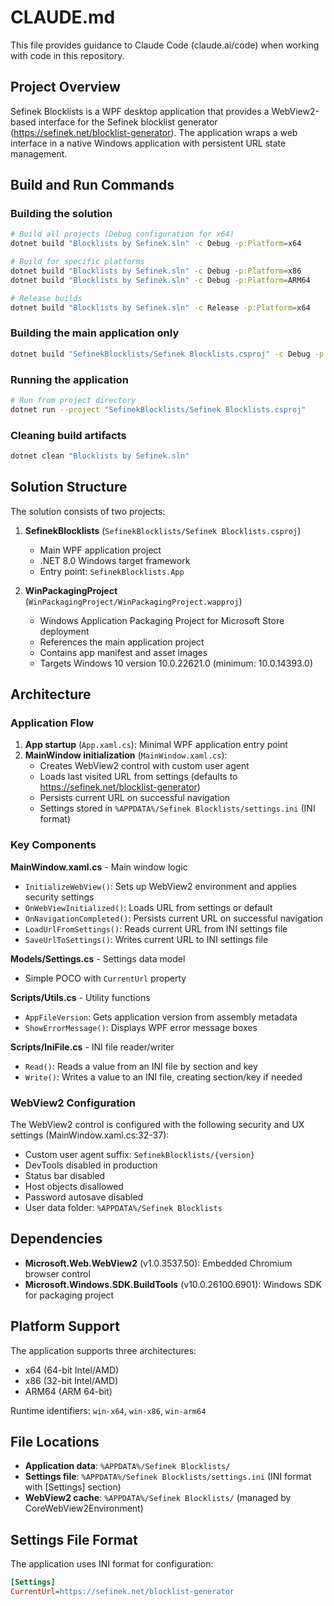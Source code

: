# CLAUDE.md

This file provides guidance to Claude Code (claude.ai/code) when working with code in this repository.

## Project Overview

Sefinek Blocklists is a WPF desktop application that provides a WebView2-based interface for the Sefinek blocklist generator (https://sefinek.net/blocklist-generator). The application wraps a web interface in a native Windows application with persistent URL state management.

## Build and Run Commands

### Building the solution
```bash
# Build all projects (Debug configuration for x64)
dotnet build "Blocklists by Sefinek.sln" -c Debug -p:Platform=x64

# Build for specific platforms
dotnet build "Blocklists by Sefinek.sln" -c Debug -p:Platform=x86
dotnet build "Blocklists by Sefinek.sln" -c Debug -p:Platform=ARM64

# Release builds
dotnet build "Blocklists by Sefinek.sln" -c Release -p:Platform=x64
```

### Building the main application only
```bash
dotnet build "SefinekBlocklists/Sefinek Blocklists.csproj" -c Debug -p:Platform=x64
```

### Running the application
```bash
# Run from project directory
dotnet run --project "SefinekBlocklists/Sefinek Blocklists.csproj"
```

### Cleaning build artifacts
```bash
dotnet clean "Blocklists by Sefinek.sln"
```

## Solution Structure

The solution consists of two projects:

1. **SefinekBlocklists** (`SefinekBlocklists/Sefinek Blocklists.csproj`)
   - Main WPF application project
   - .NET 8.0 Windows target framework
   - Entry point: `SefinekBlocklists.App`

2. **WinPackagingProject** (`WinPackagingProject/WinPackagingProject.wapproj`)
   - Windows Application Packaging Project for Microsoft Store deployment
   - References the main application project
   - Contains app manifest and asset images
   - Targets Windows 10 version 10.0.22621.0 (minimum: 10.0.14393.0)

## Architecture

### Application Flow
1. **App startup** (`App.xaml.cs`): Minimal WPF application entry point
2. **MainWindow initialization** (`MainWindow.xaml.cs`):
   - Creates WebView2 control with custom user agent
   - Loads last visited URL from settings (defaults to https://sefinek.net/blocklist-generator)
   - Persists current URL on successful navigation
   - Settings stored in `%APPDATA%/Sefinek Blocklists/settings.ini` (INI format)

### Key Components

**MainWindow.xaml.cs** - Main window logic
- `InitializeWebView()`: Sets up WebView2 environment and applies security settings
- `OnWebViewInitialized()`: Loads URL from settings or default
- `OnNavigationCompleted()`: Persists current URL on successful navigation
- `LoadUrlFromSettings()`: Reads current URL from INI settings file
- `SaveUrlToSettings()`: Writes current URL to INI settings file

**Models/Settings.cs** - Settings data model
- Simple POCO with `CurrentUrl` property

**Scripts/Utils.cs** - Utility functions
- `AppFileVersion`: Gets application version from assembly metadata
- `ShowErrorMessage()`: Displays WPF error message boxes

**Scripts/IniFile.cs** - INI file reader/writer
- `Read()`: Reads a value from an INI file by section and key
- `Write()`: Writes a value to an INI file, creating section/key if needed

### WebView2 Configuration

The WebView2 control is configured with the following security and UX settings (MainWindow.xaml.cs:32-37):
- Custom user agent suffix: `SefinekBlocklists/{version}`
- DevTools disabled in production
- Status bar disabled
- Host objects disallowed
- Password autosave disabled
- User data folder: `%APPDATA%/Sefinek Blocklists`

## Dependencies

- **Microsoft.Web.WebView2** (v1.0.3537.50): Embedded Chromium browser control
- **Microsoft.Windows.SDK.BuildTools** (v10.0.26100.6901): Windows SDK for packaging project

## Platform Support

The application supports three architectures:
- x64 (64-bit Intel/AMD)
- x86 (32-bit Intel/AMD)
- ARM64 (ARM 64-bit)

Runtime identifiers: `win-x64`, `win-x86`, `win-arm64`

## File Locations

- **Application data**: `%APPDATA%/Sefinek Blocklists/`
- **Settings file**: `%APPDATA%/Sefinek Blocklists/settings.ini` (INI format with [Settings] section)
- **WebView2 cache**: `%APPDATA%/Sefinek Blocklists/` (managed by CoreWebView2Environment)

## Settings File Format

The application uses INI format for configuration:
```ini
[Settings]
CurrentUrl=https://sefinek.net/blocklist-generator
```